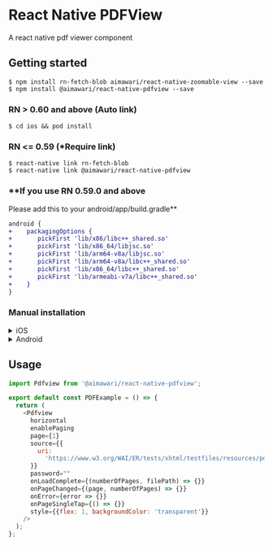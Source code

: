 # React Native PDFView

A react native pdf viewer component 

## Getting started

```
$ npm install rn-fetch-blob aimawari/react-native-zoomable-view --save
$ npm install @aimawari/react-native-pdfview --save
```

### RN > 0.60 and above (Auto link)

`$ cd ios && pod install`

### RN <= 0.59 (*Require link)

```
$ react-native link rn-fetch-blob
$ react-native link @aimawari/react-native-pdfview
```

### **If you use RN 0.59.0 and above
Please add this to your android/app/build.gradle**
```diff
android {
+    packagingOptions {
+       pickFirst 'lib/x86/libc++_shared.so'
+       pickFirst 'lib/x86_64/libjsc.so'
+       pickFirst 'lib/arm64-v8a/libjsc.so'
+       pickFirst 'lib/arm64-v8a/libc++_shared.so'
+       pickFirst 'lib/x86_64/libc++_shared.so'
+       pickFirst 'lib/armeabi-v7a/libc++_shared.so'
+    }
}
```

### Manual installation
<details>
  <summary>iOS</summary>
1. In XCode, in the project navigator, right click `Libraries` ➜ `Add Files to [your project's name]`
2. Go to `node_modules` ➜ `@aimawari` ➜ `react-native-pdfview` and add `Pdfview.xcodeproj`
3. In XCode, in the project navigator, select your project. Add `libPdfview.a` to your project's `Build Phases` ➜ `Link Binary With Libraries`
4. Run your project (`Cmd+R`)<
</details>

<details>
  <summary>Android</summary>
1. Open up `android/app/src/main/java/[...]/MainApplication.java`

- Add `import com.aimawari.pdfview.PdfviewPackage;` to the imports at the top of the file
- Add `new PdfviewPackage()` to the list returned by the `getPackages()` method

2. Append the following lines to `android/settings.gradle`:
   ```
   include ':@aimawari_react-native-pdfview'
   project(':@aimawari_react-native-pdfview').projectDir = new File(rootProject.projectDir, 	'../node_modules/@aimawari_react-native-pdfview/android')
   ```
3. Insert the following lines inside the dependencies block in `android/app/build.gradle`:
   ```
      implementation project(':@aimawari_react-native-pdfview')
   ```
</details>

## Usage

```javascript
import Pdfview from '@aimawari/react-native-pdfview';

export default const PDFExample = () => {
  return (
    <Pdfview
      horizontal
      enablePaging
      page={1}
      source={{
        uri:
          'https://www.w3.org/WAI/ER/tests/xhtml/testfiles/resources/pdf/dummy.pdf',
      }}
      password=""
      onLoadComplete={(numberOfPages, filePath) => {}}
      onPageChanged={(page, numberOfPages) => {}}
      onError={error => {}}
      onPageSingleTap={() => {}}
      style={{flex: 1, backgroundColor: 'transparent'}}
    />
  );
};
```
